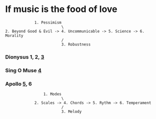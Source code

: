  # If music is the food of love

                 1. Pessimism
                             \
    2. Beyond Good & Evil -> 4. Uncommunicable -> 5. Science -> 6. Morality
                             /
                             3. Robustness

### Dionysus 1, 2, [3](https://en.wikipedia.org/wiki/Wolfgang_Amadeus_Mozart)
### Sing O Muse [4](https://en.wikipedia.org/wiki/Johann_Sebastian_Bach)
### Apollo [5](https://en.wikipedia.org/wiki/George_Frideric_Handel), 6


                     1. Modes
                             \
                 2. Scales -> 4. Chords -> 5. Rythm -> 6. Temperament
                             /
                             3. Melody
